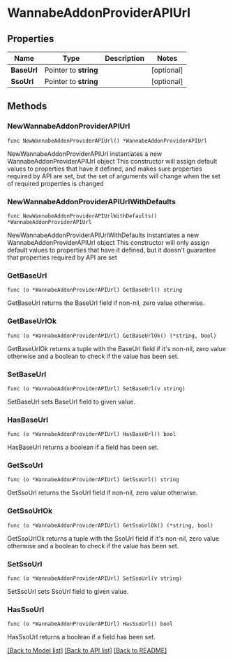 # WannabeAddonProviderAPIUrl

## Properties

Name | Type | Description | Notes
------------ | ------------- | ------------- | -------------
**BaseUrl** | Pointer to **string** |  | [optional] 
**SsoUrl** | Pointer to **string** |  | [optional] 

## Methods

### NewWannabeAddonProviderAPIUrl

`func NewWannabeAddonProviderAPIUrl() *WannabeAddonProviderAPIUrl`

NewWannabeAddonProviderAPIUrl instantiates a new WannabeAddonProviderAPIUrl object
This constructor will assign default values to properties that have it defined,
and makes sure properties required by API are set, but the set of arguments
will change when the set of required properties is changed

### NewWannabeAddonProviderAPIUrlWithDefaults

`func NewWannabeAddonProviderAPIUrlWithDefaults() *WannabeAddonProviderAPIUrl`

NewWannabeAddonProviderAPIUrlWithDefaults instantiates a new WannabeAddonProviderAPIUrl object
This constructor will only assign default values to properties that have it defined,
but it doesn't guarantee that properties required by API are set

### GetBaseUrl

`func (o *WannabeAddonProviderAPIUrl) GetBaseUrl() string`

GetBaseUrl returns the BaseUrl field if non-nil, zero value otherwise.

### GetBaseUrlOk

`func (o *WannabeAddonProviderAPIUrl) GetBaseUrlOk() (*string, bool)`

GetBaseUrlOk returns a tuple with the BaseUrl field if it's non-nil, zero value otherwise
and a boolean to check if the value has been set.

### SetBaseUrl

`func (o *WannabeAddonProviderAPIUrl) SetBaseUrl(v string)`

SetBaseUrl sets BaseUrl field to given value.

### HasBaseUrl

`func (o *WannabeAddonProviderAPIUrl) HasBaseUrl() bool`

HasBaseUrl returns a boolean if a field has been set.

### GetSsoUrl

`func (o *WannabeAddonProviderAPIUrl) GetSsoUrl() string`

GetSsoUrl returns the SsoUrl field if non-nil, zero value otherwise.

### GetSsoUrlOk

`func (o *WannabeAddonProviderAPIUrl) GetSsoUrlOk() (*string, bool)`

GetSsoUrlOk returns a tuple with the SsoUrl field if it's non-nil, zero value otherwise
and a boolean to check if the value has been set.

### SetSsoUrl

`func (o *WannabeAddonProviderAPIUrl) SetSsoUrl(v string)`

SetSsoUrl sets SsoUrl field to given value.

### HasSsoUrl

`func (o *WannabeAddonProviderAPIUrl) HasSsoUrl() bool`

HasSsoUrl returns a boolean if a field has been set.


[[Back to Model list]](../README.md#documentation-for-models) [[Back to API list]](../README.md#documentation-for-api-endpoints) [[Back to README]](../README.md)


